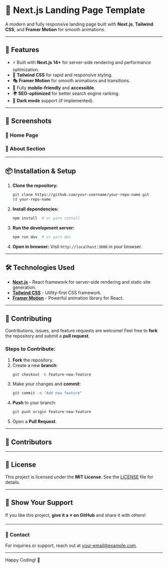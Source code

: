 # 🌟 Next.js Landing Page Template

A modern and fully responsive landing page built with **Next.js**, **Tailwind CSS**, and **Framer Motion** for smooth animations.

---

## 🚀 Features

- ⚡ Built with **Next.js 14+** for server-side rendering and performance optimization.
- 🎨 **Tailwind CSS** for rapid and responsive styling.
- 🎭 **Framer Motion** for smooth animations and transitions.
- 📱 Fully **mobile-friendly** and **accessible**.
- 🌍 **SEO-optimized** for better search engine ranking.
- 🌟 **Dark mode** support (if implemented).

---

## 📸 Screenshots

### 📌 Home Page

### 📌 About Section

---

## 📦 Installation & Setup

1. **Clone the repository:**
   ```sh
   git clone https://github.com/your-username/your-repo-name.git
   cd your-repo-name
   ```
2. **Install dependencies:**
   ```sh
   npm install  # or yarn install
   ```
3. **Run the development server:**
   ```sh
   npm run dev  # or yarn dev
   ```
4. **Open in browser:** Visit `http://localhost:3000` in your browser.

---

## 🛠️ Technologies Used

- [**Next.js**](https://nextjs.org/) - React framework for server-side rendering and static site generation.
- [**Tailwind CSS**](https://tailwindcss.com/) - Utility-first CSS framework.
- [**Framer Motion**](https://www.framer.com/motion/) - Powerful animation library for React.

---

## 🤝 Contributing

Contributions, issues, and feature requests are welcome! Feel free to **fork** the repository and submit a **pull request**.

### Steps to Contribute:

1. **Fork** the repository.
2. Create a new **branch**:
   ```sh
   git checkout -b feature-new-feature
   ```
3. Make your changes and **commit**:
   ```sh
   git commit -m "Add new feature"
   ```
4. **Push** to your branch:
   ```sh
   git push origin feature-new-feature
   ```
5. Open a **Pull Request**.

---

## 👥 Contributors

---

## 📜 License

This project is licensed under the **MIT License**. See the [LICENSE](LICENSE) file for details.

---

## 🌟 Show Your Support

If you like this project, **give it a ⭐ on GitHub** and share it with others!

---

### 📧 Contact

For inquiries or support, reach out at [your-email@example.com](mailto:your-email@example.com).

---

Happy Coding! 🚀
